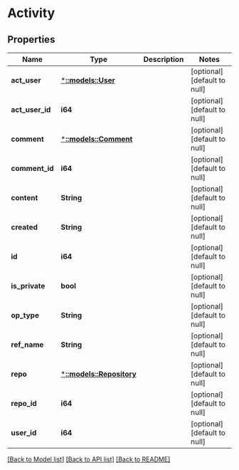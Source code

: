 # Activity

## Properties
Name | Type | Description | Notes
------------ | ------------- | ------------- | -------------
**act_user** | [***::models::User**](User.md) |  | [optional] [default to null]
**act_user_id** | **i64** |  | [optional] [default to null]
**comment** | [***::models::Comment**](Comment.md) |  | [optional] [default to null]
**comment_id** | **i64** |  | [optional] [default to null]
**content** | **String** |  | [optional] [default to null]
**created** | **String** |  | [optional] [default to null]
**id** | **i64** |  | [optional] [default to null]
**is_private** | **bool** |  | [optional] [default to null]
**op_type** | **String** |  | [optional] [default to null]
**ref_name** | **String** |  | [optional] [default to null]
**repo** | [***::models::Repository**](Repository.md) |  | [optional] [default to null]
**repo_id** | **i64** |  | [optional] [default to null]
**user_id** | **i64** |  | [optional] [default to null]

[[Back to Model list]](../README.md#documentation-for-models) [[Back to API list]](../README.md#documentation-for-api-endpoints) [[Back to README]](../README.md)


